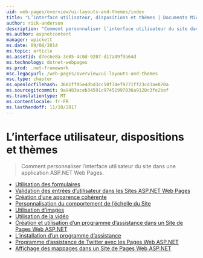 ```yaml
---
uid: web-pages/overview/ui-layouts-and-themes/index
title: "L’interface utilisateur, dispositions et thèmes | Documents Microsoft"
author: rick-anderson
description: "Comment personnaliser l’interface utilisateur du site dans une application ASP.NET Web Pages."
ms.author: aspnetcontent
manager: wpickett
ms.date: 09/08/2014
ms.topic: article
ms.assetid: d7ec6e8a-3e05-4c0d-9207-d17a49f9a64d
ms.technology: dotnet-webpages
ms.prod: .net-framework
msc.legacyurl: /web-pages/overview/ui-layouts-and-themes
msc.type: chapter
ms.openlocfilehash: 3681ff95e4dbd3cc50f74ef9771ff23cd3ae070a
ms.sourcegitcommit: 9a9483aceb34591c97451997036a9120c3fe2baf
ms.translationtype: MT
ms.contentlocale: fr-FR
ms.lasthandoff: 11/10/2017
---
```

<a name="ui-layouts-and-themes"></a>L’interface utilisateur, dispositions et thèmes
====================
> Comment personnaliser l’interface utilisateur du site dans une application ASP.NET Web Pages.


- [Utilisation des formulaires](4-working-with-forms.md)
- [Validation des entrées d’utilisateur dans les Sites ASP.NET Web Pages](validating-user-input-in-aspnet-web-pages-sites.md)
- [Création d’une apparence cohérente](3-creating-a-consistent-look.md)
- [Personnalisation du comportement de l’échelle du Site](18-customizing-site-wide-behavior.md)
- [Utilisation d’images](9-working-with-images.md)
- [Utilisation de la vidéo](10-working-with-video.md)
- [Création et utilisation d’un programme d’assistance dans un Site de Pages Web ASP.NET](creating-and-using-a-helper-in-an-aspnet-web-pages-site.md)
- [L’installation d’un programme d’assistance](installing-helpers.md)
- [Programme d’assistance de Twitter avec les Pages Web ASP.NET](twitter-helper.md)
- [Affichage des mappages dans un Site de Pages Web ASP.NET](displaying-maps-in-an-aspnet-web-pages-site.md)

